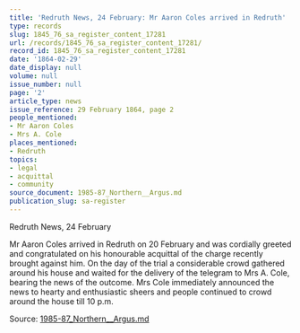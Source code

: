 ```yaml
---
title: 'Redruth News, 24 February: Mr Aaron Coles arrived in Redruth'
type: records
slug: 1845_76_sa_register_content_17281
url: /records/1845_76_sa_register_content_17281/
record_id: 1845_76_sa_register_content_17281
date: '1864-02-29'
date_display: null
volume: null
issue_number: null
page: '2'
article_type: news
issue_reference: 29 February 1864, page 2
people_mentioned:
- Mr Aaron Coles
- Mrs A. Cole
places_mentioned:
- Redruth
topics:
- legal
- acquittal
- community
source_document: 1985-87_Northern__Argus.md
publication_slug: sa-register
---
```


Redruth News, 24 February

Mr Aaron Coles arrived in Redruth on 20 February and was cordially greeted and congratulated on his honourable acquittal of the charge recently brought against him. On the day of the trial a considerable crowd gathered around his house and waited for the delivery of the telegram to Mrs A. Cole, bearing the news of the outcome.  Mrs Cole immediately announced the news to hearty and enthusiastic sheers and people continued to crowd around the house till 10 p.m.

Source: [1985-87_Northern__Argus.md](/downloads/markdown/1985-87_Northern__Argus.md)
